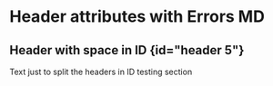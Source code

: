# Header attributes with Errors MD

## Header with space in ID {id="header 5"}

Text just to split the headers in ID testing section
